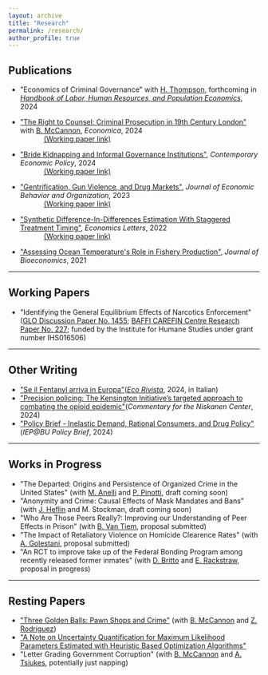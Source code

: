 ```yaml
---
layout: archive
title: "Research"
permalink: /research/
author_profile: true
---
```


## Publications 
- "Economics of Criminal Governance" with [H. Thompson](https://www.henryathompson.com/), forthcoming in [*Handbook of Labor, Human Resources, and Population Economics*](https://link.springer.com/referencework/10.1007/978-3-319-57365-6), 2024
  
- ["The Right to Counsel: Criminal Prosecution in 19th Century London"](https://onlinelibrary.wiley.com/doi/full/10.1111/ecca.12560) with [B. McCannon](https://sites.google.com/site/bryancmccannon), <i>Economica</i>, 2024
  <br />&nbsp;&nbsp;&nbsp;&nbsp;&nbsp;&nbsp;&nbsp;&nbsp;&nbsp;&nbsp;&nbsp;&nbsp;[(Working paper link)](https://papers.ssrn.com/sol3/papers.cfm?abstract_id=4006013)

- ["Bride Kidnapping and Informal Governance Institutions"](https://onlinelibrary.wiley.com/doi/full/10.1111/coep.12672), <i>Contemporary Economic Policy</i>, 2024
<br />&nbsp;&nbsp;&nbsp;&nbsp;&nbsp;&nbsp;&nbsp;&nbsp;&nbsp;&nbsp;&nbsp;&nbsp;[(Working paper link)](https://www.econstor.eu/handle/10419/281989)

- ["Gentrification, Gun Violence, and Drug Markets"](https://www.sciencedirect.com/science/article/pii/S0167268123000173), <i>Journal of Economic Behavior and Organization</i>, 2023
<br />&nbsp;&nbsp;&nbsp;&nbsp;&nbsp;&nbsp;&nbsp;&nbsp;&nbsp;&nbsp;&nbsp;&nbsp;[(Working paper link)](https://papers.ssrn.com/sol3/papers.cfm?abstract_id=3930763)

- ["Synthetic Difference-In-Differences Estimation With Staggered Treatment Timing"](https://www.sciencedirect.com/science/article/abs/pii/S0165176522003482), <i>Economics Letters</i>, 2022 
<br />&nbsp;&nbsp;&nbsp;&nbsp;&nbsp;&nbsp;&nbsp;&nbsp;&nbsp;&nbsp;&nbsp;&nbsp;[(Working paper link)](https://papers.ssrn.com/sol3/papers.cfm?abstract_id=4015931) 

- ["Assessing Ocean Temperature's Role in Fishery Production"](https://link.springer.com/epdf/10.1007/s10818-021-09311-1?sharing_token=gWznIDUC8ZpcNztdM3sg2fe4RwlQNchNByi7wbcMAY59LqNeAGkLBM-G7cpsNdG9k4HQjDrKVYpCKm1H8qHLvPrd9jmdqGEOIr3F8kiBA2FeAmlWcSvThY8rauPeWUoEJRJ-f0SKl9P5ciEMR6UGsl7KZzZEKfxuaQXraPoUF1I%3D),  <i>Journal of Bioeconomics</i>, 2021 

---

 
## Working Papers
- "Identifying the General Equilibrium Effects of Narcotics Enforcement" ([GLO Discussion Paper No. 1455](https://www.econstor.eu/handle/10419/300107); [BAFFI CAREFIN Centre Research Paper No. 227](https://papers.ssrn.com/sol3/papers.cfm?abstract_id=4890671); funded by the Institute for Humane Studies under grant number IHS016506)


 ---

## Other Writing
- ["Se il Fentanyl arriva in Europa"]()([<i>Eco Rivista</i>](https://www.rivistaeco.com/2024/11/16/se-il-fentanyl-arriva-in-europa/), 2024, in Italian)
- ["Precision policing: The Kensington Initiative’s targeted approach to combating the opioid epidemic"](https://www.niskanencenter.org/precision-policing-the-kensington-initiatives-targeted-approach-to-combating-the-opioid-epidemic/)(<i>Commentary for the Niskanen Center</i>, 2024) 
- ["Policy Brief - Inelastic Demand, Rational Consumers, and Drug Policy"](https://iep.unibocconi.eu/policy-brief-inelastic-demand-rational-consumers-and-drug-policy) (<i>IEP@BU Policy Brief</i>, 2024)


---

## Works in Progress
- "The Departed: Origins and Persistence of Organized Crime in the United States" (with [M. Anelli](https://www.massimoanelli.com/) and [P. Pinotti](https://sites.google.com/view/paolo-pinotti/home), draft coming soon)
- "Anonymity and Crime: Causal Effects of Mask Mandates and Bans" (with [J. Heflin](https://justinheflin.github.io/) and M. Stockman, draft coming soon)
- "Who Are Those Peers Really?: Improving our Understanding of Peer Effects in Prison" (with [B. Van Tiem](https://brittevantiem.netlify.app/), proposal submitted)
- "The Impact of Retaliatory Violence on Homicide Clearence Rates" (with [A. Golestani](https://ariagolestani.io/), proposal submitted)
- "An RCT to improve take up of the Federal Bonding Program among recently released former inmates" (with [D. Britto](https://sites.google.com/site/diogobrittoecon/) and [E. Rackstraw](https://www.emmarackstraw.com/), proposal in progress)

---

## Resting Papers
- ["Three Golden Balls: Pawn Shops and Crime"](https://papers.ssrn.com/sol3/papers.cfm?abstract_id=4119571) (with [B. McCannon](https://sites.google.com/site/bryancmccannon) and [Z. Rodriguez](https://sites.google.com/view/zacharyrodriguez/home))
- ["A Note on Uncertainty Quantification for Maximum Likelihood Parameters Estimated with Heuristic Based Optimization Algorithms"](https://arxiv.org/abs/2401.07176)
-  "Letter Grading Government Corruption" (with [B. McCannon](https://sites.google.com/site/bryancmccannon) and [A. Tsiukes](https://www.winthrop.edu/cbt/faculty/tsiukes-alex.aspx), potentially just napping)


